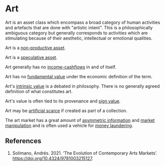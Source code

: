 # Art
Art is an asset class which encompass a broad category of human activities and artefacts that are done with "artistic intent". This is a philosophically ambiguous category but generally corresponds to activities which are stimulating because of their aesthetic, intellectual or emotional qualities. 

Art is a [non-productive asset](productive-asset.md).

Art is a [speculative asset](speculation.md).

Art generally has no [income-cashflows](income-cashflows.md) in and of itself.

Art has no [fundamental value](fundamental-value.md) under the economic definition of the term.

Art's [intrinsic value](use-value.md) is a debated in philosophy. There is no generally agreed definition of what constitutes art.

Art's value is often tied to its provenance and [sign value](sign-value.md).

Art may be [artificial scarce](artificial-scarcity.md) if created as part of a collection.

The art market has a great amount of [asymmetric information](asymmetric-information.md) and [market manipulation](market-manipulation.md) and is often used a vehicle for [money laundering](money-laundering.md).

## References
1. Solimano, Andrés. 2021. ‘The Evolution of Contemporary Arts Markets’. https://doi.org/10.4324/9781003215127.